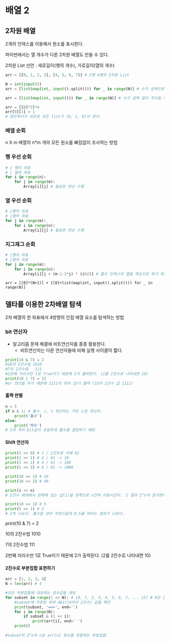 

# 배열 2



## 2차원 배열

2개의 인덱스를 이용해서 원소를 표시한다.

파이썬에서는 열 개수가 다른 2차원 배열도 만들 수 있다.

2차원 List 선언 : 세로길이(행의 개수), 가로길이(열의 개수)

```python
arr = [[0, 1, 2, 3], [4, 5, 6, 7]] # 2행 4열의 2차원 List
```

```python
N = int(input())
arr = [list(map(int, input().split())) for _ in range(N)] # 수가 공백으로 주어질 때 split

arr = [list(map(int, input())) for _ in range(N)] # 수가 공백 없이 주어질 때.
```

```python
arr = [[0]*3]*4
arr[0][1] = 1
# 얕은복사가 되므로 모든 list가 [0, 1, 0]이 된다.
```

### 배열 순회

n  X m 배열의 n*m 개의 모든 원소를 빠짐없이 조사하는 방법

### 행 우선 순회

```python
# i 행의 좌표
# j 열의 좌표
for i in range(n):
    for j in range(m):
        Array[i][j] # 필요한 연산 수행
```

### 열 우선 순회

```python
# i행의 좌표
# j열의 좌표
for j in range(m):
    for i in range(n):
        Array[i][j] # 필요한 연산 수행
```

### 지그재그 순회

```python
# i행의 좌표
# j열의 좌표
for j in range(m):
    for i in range(n):
        Array[i][j + (m-1-2*j) * (i%2)] # 홀수 인덱스의 열을 역순으로 하기 위해 m-1-j를 구한다.
```

```
arr = [[0]*(N+1)] + [[0]+list(map(int, input().split())) for _ in range(N)]
```



## 델타를 이용한 2차배열 탐색

2차 배열의 한 좌표에서 4방향의 인접 배열 요소를 탐색하는 방법



### bit 연산자

- 알고리즘 문제 해결에 비트연산자를 종종 활용한다.
  - 비트연산자는 다른 연산자들에 비해 실행 사이클이 짧다.



```python
print(10 & 7) = 2
#10의 2진수법 1010
#7의 2진수법   111
#2번째 자리수만 1로 True이기 때문에 2가 출력된다. (2를 2진수로 나타내면 10)
print(10 | 7) = 15
#or 연산을 하기 때문에 1111이 되어 15가 출력 (15의 2진수 값 1111)
```

#### 홀짝 판별

```python
n = 5
if n & 1: # 홀수. /, % 연산자는 가장 느린 연산자.
    print('홀수')
else:
    print('짝수')
# 1의 자리 bit값이 유일하게 홀수를 결정하기 때문.
```



#### Shift 연산자

```python
print(1 << 0) # 1 / 2진수로 이해 01
print(1 << 1) # 2 / 01 -> 10
print(1 << 2) # 4 / 01 -> 100
print(1 << 3) # 8 / 01 -> 1000

print(10 << 1) # 20
print(10 << 2) # 40

print(i << n)
# 2진수 체계에서 왼쪽에 있는 값(i)을 왼쪽으로 n칸씩 이동시킨다. 그 결과 2^n씩 증가한다.

print(10 >> 1) # 5
print(5 >> 1) # 2
# 2씩 나눈다. 홀수일 경우 자연스럽게 0.5를 버리는 결과가 나온다.
```





print(10 & 7) = 2

10의 2진수법 1010

7의 2진수법 	111

2번째 자리수만 1로 True이기 때문에 2가 출력된다. (2를 2진수로 나타내면 10)





#### 2진수로 부분집합 표현하기

```python
arr = [1, 2, 3, 4]
N = len(arr) # 4

#모든 부분집합에 대응하는 정수값을 생성
for subset in range(1 << N): # [0, 1, 2, 3, 4, 5, 6, 7, ... 15] # 0은 { }(공집합) 15는 {1, 2, 3, 4,}
    #subset에 저장된 하위 4bit(4자리 2진수) 값을 확인
    print(subset, '==>', end='')
    for i in range(N):
        if subset & (1 << i):
            print(arr[i], end=' ')
   	print()
            
#subset의 2^n의 n은 arr[n] 원소를 포함하는 부분집합.
        
```

